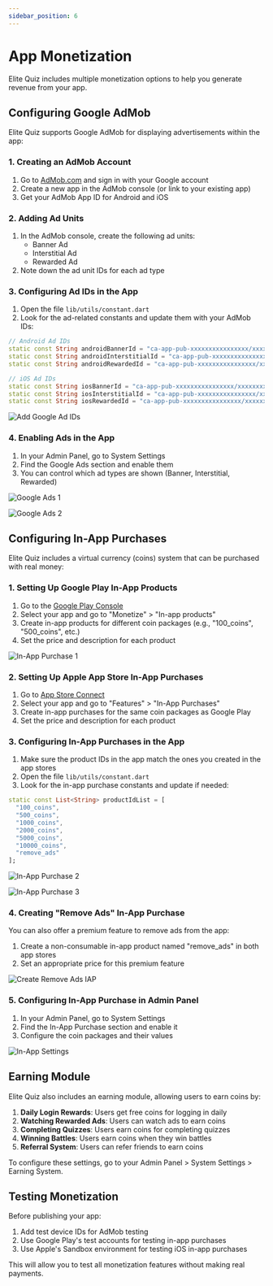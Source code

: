 ```yaml
---
sidebar_position: 6
---
```


# App Monetization

Elite Quiz includes multiple monetization options to help you generate revenue from your app.

## Configuring Google AdMob

Elite Quiz supports Google AdMob for displaying advertisements within the app:

### 1. Creating an AdMob Account

1. Go to [AdMob.com](https://admob.google.com/) and sign in with your Google account
2. Create a new app in the AdMob console (or link to your existing app)
3. Get your AdMob App ID for Android and iOS

### 2. Adding Ad Units

1. In the AdMob console, create the following ad units:
   - Banner Ad
   - Interstitial Ad
   - Rewarded Ad
2. Note down the ad unit IDs for each ad type

### 3. Configuring Ad IDs in the App

1. Open the file `lib/utils/constant.dart`
2. Look for the ad-related constants and update them with your AdMob IDs:

```dart
// Android Ad IDs
static const String androidBannerId = "ca-app-pub-xxxxxxxxxxxxxxxx/xxxxxxxxxx";
static const String androidInterstitialId = "ca-app-pub-xxxxxxxxxxxxxxxx/xxxxxxxxxx";
static const String androidRewardedId = "ca-app-pub-xxxxxxxxxxxxxxxx/xxxxxxxxxx";

// iOS Ad IDs
static const String iosBannerId = "ca-app-pub-xxxxxxxxxxxxxxxx/xxxxxxxxxx";
static const String iosInterstitialId = "ca-app-pub-xxxxxxxxxxxxxxxx/xxxxxxxxxx";
static const String iosRewardedId = "ca-app-pub-xxxxxxxxxxxxxxxx/xxxxxxxxxx";
```

![Add Google Ad IDs](/img/app/add-googe-ad-ids.webp)

### 4. Enabling Ads in the App

1. In your Admin Panel, go to System Settings
2. Find the Google Ads section and enable them
3. You can control which ad types are shown (Banner, Interstitial, Rewarded)

![Google Ads 1](/img/app/google-ads-1.webp)

![Google Ads 2](/img/app/google-ads-2.webp)

## Configuring In-App Purchases

Elite Quiz includes a virtual currency (coins) system that can be purchased with real money:

### 1. Setting Up Google Play In-App Products

1. Go to the [Google Play Console](https://play.google.com/console)
2. Select your app and go to "Monetize" > "In-app products"
3. Create in-app products for different coin packages (e.g., "100_coins", "500_coins", etc.)
4. Set the price and description for each product

![In-App Purchase 1](/img/app/in-app-purchase-1.webp)

### 2. Setting Up Apple App Store In-App Purchases

1. Go to [App Store Connect](https://appstoreconnect.apple.com/)
2. Select your app and go to "Features" > "In-App Purchases"
3. Create in-app purchases for the same coin packages as Google Play
4. Set the price and description for each product

### 3. Configuring In-App Purchases in the App

1. Make sure the product IDs in the app match the ones you created in the app stores
2. Open the file `lib/utils/constant.dart`
3. Look for the in-app purchase constants and update if needed:

```dart
static const List<String> productIdList = [
  "100_coins",
  "500_coins",
  "1000_coins",
  "2000_coins",
  "5000_coins",
  "10000_coins",
  "remove_ads"
];
```

![In-App Purchase 2](/img/app/in-app-purchase-2.webp)

![In-App Purchase 3](/img/app/in-app-purchase-3.webp)

### 4. Creating "Remove Ads" In-App Purchase

You can also offer a premium feature to remove ads from the app:

1. Create a non-consumable in-app product named "remove_ads" in both app stores
2. Set an appropriate price for this premium feature

![Create Remove Ads IAP](/img/app/create_remove_ads_iap.webp)

### 5. Configuring In-App Purchase in Admin Panel

1. In your Admin Panel, go to System Settings
2. Find the In-App Purchase section and enable it
3. Configure the coin packages and their values

![In-App Settings](/img/app/in_app_settings.webp)

## Earning Module

Elite Quiz also includes an earning module, allowing users to earn coins by:

1. **Daily Login Rewards**: Users get free coins for logging in daily
2. **Watching Rewarded Ads**: Users can watch ads to earn coins
3. **Completing Quizzes**: Users earn coins for completing quizzes
4. **Winning Battles**: Users earn coins when they win battles
5. **Referral System**: Users can refer friends to earn coins

To configure these settings, go to your Admin Panel > System Settings > Earning System.

## Testing Monetization

Before publishing your app:

1. Add test device IDs for AdMob testing
2. Use Google Play's test accounts for testing in-app purchases
3. Use Apple's Sandbox environment for testing iOS in-app purchases

This will allow you to test all monetization features without making real payments.
